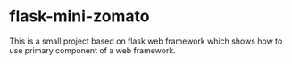# flask-mini-zomato
This is a small project based on  flask web framework which shows how to use primary component of a web framework.
